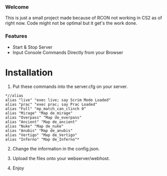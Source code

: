 ### Welcome

This is just a small project made because of RCON not working in CS2 as of right now.
Code might not be optimal but it get's the work done.

### Features

- Start & Stop Server
- Input Console Commands Directly from your Browser

# Installation

1.  Put these commands into the server.cfg on your server.
```
*//alias
alias "live" "exec live; say Scrim Mode Loaded"
alias "prac" "exec prac; say Prac Loaded"
alias "Full" "mp_match_can_clinch 0"
alias "Mirage" "Map de_mirage"
alias "Overpass" "Map de_overpass"
alias "Ancient" "Map de_ancient"
alias "Nuke" "Map de_nuke"
alias "Anubis" "Map de_anubis"
alias "Vertigo" "Map de_Vertigo"
alias "Inferno" "Map de_Inferno"*
```
2. Change the information in the config.json.

3. Upload the files onto your webserver/webhost.

4. Enjoy


